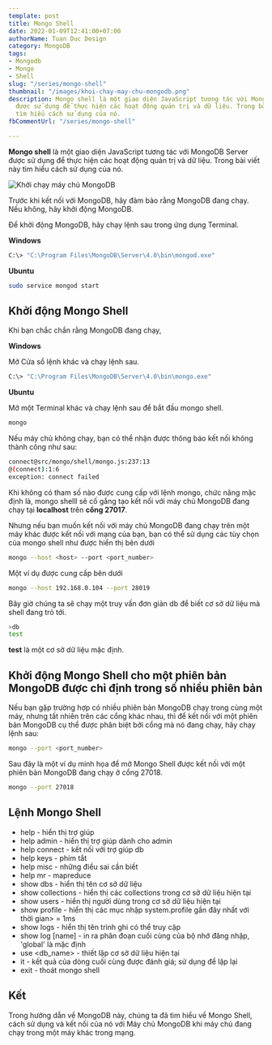 ```yaml
---
template: post
title: Mongo Shell
date: 2022-01-09T12:41:00+07:00
authorName: Tuan Duc Design
category: MongoDB
tags:
- Mongodb
- Mongo
- Shell
slug: "/series/mongo-shell"
thumbnail: "/images/khoi-chay-may-chu-mongodb.png"
description: Mongo shell là một giao diện JavaScript tương tác với MongoDB Server
  được sử dụng để thực hiện các hoạt động quản trị và dữ liệu. Trong bài viết này
  tìm hiểu cách sử dụng của nó.
fbCommentUrl: "/series/mongo-shell"

---
```

**Mongo shell** là một giao diện JavaScript tương tác với MongoDB Server được sử dụng để thực hiện các hoạt động quản trị và dữ liệu. Trong bài viết này tìm hiểu cách sử dụng của nó.

![Khởi chạy máy chủ MongoDB](/images/khoi-chay-may-chu-mongodb.png)

Trước khi kết nối với MongoDB, hãy đảm bảo rằng MongoDB đang chạy. Nếu không, hãy khởi động MongoDB.

Để khởi động MongoDB, hãy chạy lệnh sau trong ứng dụng Terminal.

**Windows**

```bash
C:\> "C:\Program Files\MongoDB\Server\4.0\bin\mongod.exe"
```

**Ubuntu**

```bash
sudo service mongod start
```

## Khởi động Mongo Shell

Khi bạn chắc chắn rằng MongoDB đang chạy,

**Windows**

Mở Cửa sổ lệnh khác và chạy lệnh sau.

```bash
C:\> "C:\Program Files\MongoDB\Server\4.0\bin\mongo.exe"
```

**Ubuntu**

Mở một Terminal khác và chạy lệnh sau để bắt đầu mongo shell.

```bash
mongo
```

Nếu máy chủ không chạy, bạn có thể nhận được thông báo kết nối không thành công như sau:

```bash
connect@src/mongo/shell/mongo.js:237:13
@(connect):1:6
exception: connect failed
```

Khi không có tham số nào được cung cấp với lệnh mongo, chức năng mặc định là, mongo shelll sẽ cố gắng tạo kết nối với máy chủ MongoDB đang chạy tại **localhost** trên **cổng 27017**.

Nhưng nếu bạn muốn kết nối với máy chủ MongoDB đang chạy trên một máy khác được kết nối với mạng của bạn, bạn có thể sử dụng các tùy chọn của mongo shell như được hiển thị bên dưới

```bash
mongo --host <host> --port <port_number>
```

Một ví dụ được cung cấp bên dưới

```bash
mongo --host 192.168.0.104 --port 28019
```

Bây giờ chúng ta sẽ chạy một truy vấn đơn giản db để biết cơ sở dữ liệu mà shell đang trỏ tới.

```bash
>db
test
```

**test** là một cơ sở dữ liệu mặc định.

## Khởi động Mongo Shell cho một phiên bản MongoDB được chỉ định trong số nhiều phiên bản

Nếu bạn gặp trường hợp có nhiều phiên bản MongoDB chạy trong cùng một máy, nhưng tất nhiên trên các cổng khác nhau, thì để kết nối với một phiên bản MongoDB cụ thể được phân biệt bởi cổng mà nó đang chạy, hãy chạy lệnh sau:

```bash
mongo --port <port_number>
```

Sau đây là một ví dụ minh họa để mở Mongo Shell được kết nối với một phiên bản MongoDB đang chạy ở cổng 27018.

```bash
mongo --port 27018
```

## Lệnh Mongo Shell

* help - hiển thị trợ giúp
* help admin - hiển thị trợ giúp dành cho admin
* help connect - kết nối với trợ giúp db
* help keys - phím tắt
* help misc - những điều sai cần biết
* help mr - mapreduce
* show dbs - hiển thị tên cơ sở dữ liệu
* show collections - hiển thị các collections trong cơ sở dữ liệu hiện tại
* show users - hiển thị người dùng trong cơ sở dữ liệu hiện tại
* show profile - hiển thị các mục nhập system.profile gần đây nhất với thời gian> = 1ms
* show logs - hiển thị tên trình ghi có thể truy cập
* show log \[name\] - in ra phân đoạn cuối cùng của bộ nhớ đăng nhập, 'global' là mặc định
* use <db_name> - thiết lập cơ sở dữ liệu hiện tại
* it - kết quả của dòng cuối cùng được đánh giá; sử dụng để lặp lại
* exit - thoát mongo shell

## Kết

Trong hướng dẫn về MongoDB này, chúng ta đã tìm hiểu về Mongo Shell, cách sử dụng và kết nối của nó với Máy chủ MongoDB khi máy chủ đang chạy trong một máy khác trong mạng.